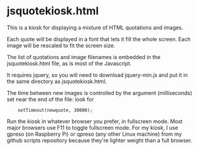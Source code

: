 # jsquotekiosk.html

This is a kiosk for displaying a mixture of HTML quotations and images.

Each quote will be displayed in a font that lets it fill the whole
screen. Each image will be rescaled to fit the screen size.

The list of quotations and image filenames is embedded in the
jsquotekiosk.html file, as is most of the Javascript.

It requires jquery, so you will need to download jquery-min.js and put
it in the same directory as jsquotekiosk.html.

The time between new images is controlled by the argument (milliseconds)
set near the end of the file: look for

```
    setTimeout(newquote, 30000);
```

Run the kiosk in whatever browser you prefer, in fullscreen mode.
Most major browsers use F11 to toggle fullscreen mode.
For my kiosk, I use gpreso (on Raspberry Pi) or qpreso (any other
Linux machine) from my github scripts repository because they're
lighter weight than a full browser.


